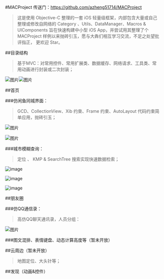 #MACProject
传送门：https://github.com/azheng51714/MACProject
>这是使用 Objective-C 整理的一套 iOS 轻量级框架，内部包含大量或自己整理或修改自网络的 Category 、Utils、DataManager、Macros & UIComponents 旨在快速构建中小型 iOS App，并尝试用其整理了个 MACProject 样例以来抛砖引玉，愿与大犇们相互学习交流，不足之处望批评指正， 更欢迎 Star。

##目录结构

>基于MVC：对常用控件、常用扩展类、数据缓存、网络请求、工具类、常用动画进行封装或二次封装；

![图片](http://upload-images.jianshu.io/upload_images/335970-7b236e4a800eb76e.png?imageMogr2/auto-orient/strip%7CimageView2/2/w/1240)![图片](http://upload-images.jianshu.io/upload_images/335970-d8e4adf25d641f3e.png?imageMogr2/auto-orient/strip%7CimageView2/2/w/1240)

##首页

###仿闲鱼同城界面：

>GCD、CollectionView、Xib 约束、Frame 约束、AutoLayout 代码约束简单应用，抛砖引玉；

![图片](http://upload-images.jianshu.io/upload_images/335970-9202c6eae29e6094.jpg?imageMogr2/auto-orient/strip%7CimageView2/2/w/1240)

![图片](http://upload-images.jianshu.io/upload_images/335970-54a3ac806799c308.jpg?imageMogr2/auto-orient/strip%7CimageView2/2/w/1240)

###城市模糊查询：

>定位 、 KMP & SearchTree 搜索实现快速数据检索；

![image](http://upload-images.jianshu.io/upload_images/335970-e9fb0281a4e59564.png?imageMogr2/auto-orient/strip%7CimageView2/2/w/1240)

![image](http://upload-images.jianshu.io/upload_images/335970-6ca0d3c94e1c2079.png?imageMogr2/auto-orient/strip%7CimageView2/2/w/1240)

![image](http://upload-images.jianshu.io/upload_images/335970-d925a5269f0795e9.png?imageMogr2/auto-orient/strip%7CimageView2/2/w/1240)

##朋友圈

###仿QQ通信录：

>高仿QQ聊天通讯录，人员分组：

![图片](http://upload-images.jianshu.io/upload_images/335970-14e9d75772d5e991.png?imageMogr2/auto-orient/strip%7CimageView2/2/w/1240)

###图文混排、表情键盘、动态计算高度等（暂未开放）

##云周边（暂未开放）

>地图定位、大头针等；

##发现（动画&控件）



